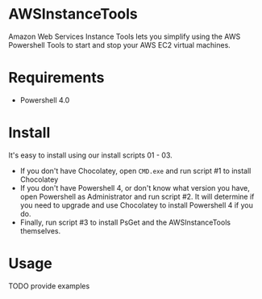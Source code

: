 # AWSInstanceTools

Amazon Web Services Instance Tools lets you simplify using the AWS Powershell Tools to start and stop your AWS EC2 virtual machines.

# Requirements

* Powershell 4.0

# Install

It's easy to install using our install scripts 01 - 03. 

* If you don't have Chocolatey, open `CMD.exe` and run script #1 to install Chocolatey
* If you don't have Powershell 4, or don't know what version you have, open Powershell as Administrator and run script #2. It will determine if you need to upgrade and use Chocolatey to install Powershell 4 if you do.
* Finally, run script #3 to install PsGet and the AWSInstanceTools themselves.

# Usage

TODO provide examples

